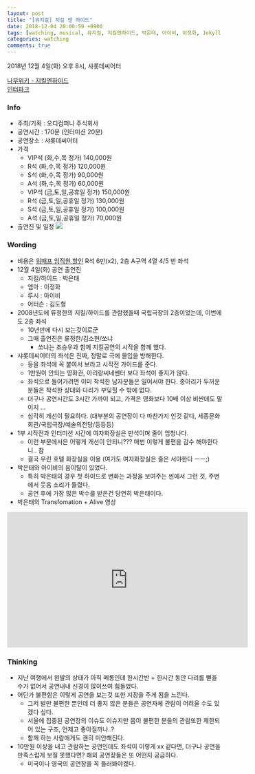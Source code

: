 ```yaml
---
layout: post
title: "[뮤지컬] 지킬 엔 하이드"
date: 2018-12-04 20:00:59 +0900
tags: [watching, musical, 뮤지컬, 지킬엔하이드, 박은태, 아이비, 이정화, Jekyll & Hyde]
categories: watching
comments: true
---
```


2018년 12월 4일(화) 오후 8시, 샤롯데씨어터  

[나무위키 - 지킬엔하이드](https://namu.wiki/w/%EC%A7%80%ED%82%AC%20%EC%95%A4%20%ED%95%98%EC%9D%B4%EB%93%9C)  
[인터파크](http://ticket.interpark.com/Ticket/Goods/GoodsInfo.asp?GroupCode=18011275)

### Info
* 주최/기획 : 오디컴퍼니 주식회사
* 공연시간 : 170분 (인터미션 20분)
* 공연장소 : 샤롯데씨어터
* 가격
  * VIP석 (화,수,목 정가) 140,000원
  * R석 (화,수,목 정가) 120,000원
  * S석 (화,수,목 정가) 90,000원
  * A석 (화,수,목 정가) 60,000원
  * VIP석 (금,토,일,공휴일 정가) 150,000원
  * R석 (금,토,일,공휴일 정가) 130,000원
  * S석 (금,토,일,공휴일 정가) 100,000원
  * A석 (금,토,일,공휴일 정가) 70,000원
* 출연진 및 일정
![](http://ticketimage.interpark.com/Play/image/etc/18/18011275-08.jpg)

### Wording
* 비용은 [위매프 임직원 할인](http://www.wemakeprice.com/deal/adeal/4167002) R석 6만(x2), 2층 A구역 4열 4/5 번 좌석
* 12월 4일(화) 공연 출연진 
  * 지킬/하이드 : 박은태
  * 엠마 : 이정화
  * 루시 : 아이비
  * 어터슨 : 김도형
* 2008년도에 류정한의 지킬/하이드를 관람했을때 국립극장의 2층이었는데, 이번에도 2층 좌석
  * 10년만에 다시 보는것이로군 
  * 그때 출연진은 류정한/김소현/쏘냐
    * 쏘냐는 조승우과 함께 지킬공연의 시작을 함께 했다.
* 샤롯데씨어터의 좌석은 진짜, 정말로 극에 몰입을 방해한다. 
  * 등을 좌석에 꼭 붙여서 보라고 시작전 가이드를 준다.
  * 1만원이 안되는 영화관, 아리랑씨네쎈터 보다 좌석이 좋지가 않다. 
  * 좌석으로 들어가려면 이미 착석한 남자분들은 일어서야 한다. 종아리가 두꺼운 분들은 착석한 상대와 다리가 부딪힐 수 밖에 없다.
  * 더구나 공연시간도 3시간 가까이 되고, 가격은 영화보다 10배 이상 비싼데도 말이지 ... 
  * 심각히 개선이 필요하다. (대부분의 공연장이 다 마찬가지 인것 같다, 세종문화회관/국립극장/예술의전당/등등등)
* 1부 시작전과 인터미션 시간에 여자화장실은 만석이며 줄이 엄청나다. 
  * 이런 부분에서은 어떻게 개선이 안되니??? 매번 이렇게 불편을 감수 해야한다니.. 참
  * 결국 우린 호텔 화장실을 이용 (여기도 여자화장실은 줄은 서야한다 ㅡㅡ;)
* 박은태와 아이비의 음이탈이 있었다. 
  * 특히 박은태의 경우 첫 하이드로 변화는 과정을 보여주는 씬에서 그런 것, 주변에서 웃음 소리가 들렸다.
  * 공연 후에 가장 많은 박수를 받은건 당연히 박은태이다.
* 박은태의 Transfomation + Alive 영상
<center><iframe width="560" height="315" src="https://www.youtube.com/embed/rw2D82M9bBI" frameborder="0" allow="accelerometer; autoplay; encrypted-media; gyroscope; picture-in-picture" allowfullscreen></iframe></center>  

### Thinking
* 지난 여행에서 왼발의 상태가 아직 메롱인데 한시간반 + 한시간 동안 다리를 뻗을 수가 없어서 공연내내 신경이 많이쓰여 힘들었다. 
* 어딘가 불편함은 이렇게 공연을 보는것 또한 지장을 주게 됨을 느낀다.
  * 그저 발만 불편한 뿐인데 더 좋지 않은 분들은 공연자체 관람이 어려울 수도 있겠다 싶다.
  * 서울에 집중된 공연장의 이슈도 이슈지만 몸이 불편한 분들의 관람또한 제한되어 있는 구조, 언제고 좋아질까나..?
  * 함께 하는 사람에게도 괜히 미안해진다. 
* 10만원 이상을 내고 관람하는 공연인데도 좌석이 이렇게 xx 같다면, 더구나 공연을 만족스럽게 보질 못했다면? 해외 공연장들은 또 어떤지 궁금하다.
  * 미국이나 영국의 공연장을 꼭 들러봐야겠다.